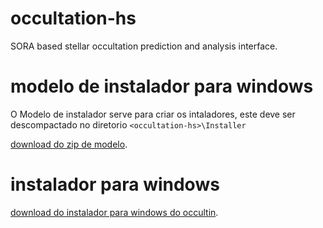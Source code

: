 # occultation-hs
SORA based stellar occultation prediction and analysis interface.

# modelo de instalador para windows
O Modelo de instalador serve para criar os intaladores, este deve ser descompactado no diretorio
```<occultation-hs>\Installer```

[download do zip de modelo](https://11tech.com.br/occultin/ModeloInstaldor.zip).



# instalador para windows
[download do instalador para windows do occultin](https://11tech.com.br/occultin/Install-Occultin-Windows-0.97.exe).

